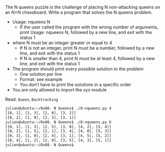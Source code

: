 The N queens puzzle is the challenge of placing N non-attacking queens on an N×N chessboard. Write a program that solves the N queens problem.

-   Usage: nqueens N
    -   If the user called the program with the wrong number of arguments, print Usage: nqueens N, followed by a new line, and exit with the status 1
-   where N must be an integer greater or equal to 4
    -   If N is not an integer, print N must be a number, followed by a new line, and exit with the status 1
    -   If N is smaller than 4, print N must be at least 4, followed by a new line, and exit with the status 1
-   The program should print every possible solution to the problem
    -   One solution per line
    -   Format: see example
    -   You don’t have to print the solutions in a specific order
-   You are only allowed to import the sys module

Read: `Queen`, `Backtracking`

```bash
julien@ubuntu:~/0x08. N Queens$ ./0-nqueens.py 4
[[0, 1], [1, 3], [2, 0], [3, 2]]
[[0, 2], [1, 0], [2, 3], [3, 1]]
julien@ubuntu:~/0x08. N Queens$ ./0-nqueens.py 6
[[0, 1], [1, 3], [2, 5], [3, 0], [4, 2], [5, 4]]
[[0, 2], [1, 5], [2, 1], [3, 4], [4, 0], [5, 3]]
[[0, 3], [1, 0], [2, 4], [3, 1], [4, 5], [5, 2]]
[[0, 4], [1, 2], [2, 0], [3, 5], [4, 3], [5, 1]]
julien@ubuntu:~/0x08. N Queens$
```
